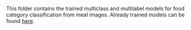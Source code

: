 This folder contains the trained multiclass and multilabel models for food category classification from meal images. Already trained models can be found [here](https://scientificnet-my.sharepoint.com/:f:/g/personal/idonadello_unibz_it/EjlyBgVS_fxMkc_t8pRm9zMBgOMXL720sSg9gm0e6WmdfA?e=ZtSVrY).

